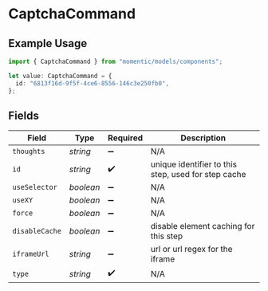 # CaptchaCommand

## Example Usage

```typescript
import { CaptchaCommand } from "momentic/models/components";

let value: CaptchaCommand = {
  id: "6813f16d-9f5f-4ce6-8556-146c3e250fb0",
};
```

## Fields

| Field                                               | Type                                                | Required                                            | Description                                         |
| --------------------------------------------------- | --------------------------------------------------- | --------------------------------------------------- | --------------------------------------------------- |
| `thoughts`                                          | *string*                                            | :heavy_minus_sign:                                  | N/A                                                 |
| `id`                                                | *string*                                            | :heavy_check_mark:                                  | unique identifier to this step, used for step cache |
| `useSelector`                                       | *boolean*                                           | :heavy_minus_sign:                                  | N/A                                                 |
| `useXY`                                             | *boolean*                                           | :heavy_minus_sign:                                  | N/A                                                 |
| `force`                                             | *boolean*                                           | :heavy_minus_sign:                                  | N/A                                                 |
| `disableCache`                                      | *boolean*                                           | :heavy_minus_sign:                                  | disable element caching for this step               |
| `iframeUrl`                                         | *string*                                            | :heavy_minus_sign:                                  | url or url regex for the iframe                     |
| `type`                                              | *string*                                            | :heavy_check_mark:                                  | N/A                                                 |